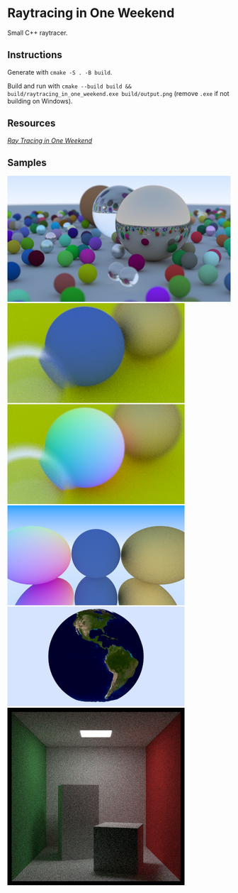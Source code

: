 # Raytracing in One Weekend

Small C++ raytracer.

## Instructions

Generate with `cmake -S . -B build`.

Build and run with `cmake --build build && build/raytracing_in_one_weekend.exe build/output.png` (remove `.exe` if not building on Windows).

## Resources

[_Ray Tracing in One Weekend_](https://raytracing.github.io/books/RayTracingInOneWeekend.html)

## Samples

![complex scene](readme/samples/scene_complex.png)
![topdown scene](readme/samples/scene_topdown.png)
![normals scene](readme/samples/scene_topdown_normals.png)
![glass bottom scene](readme/samples/glass_bottom.png)
![earth](readme/samples/earth.png)
![cornell_box](readme/samples/cornell_box.png)